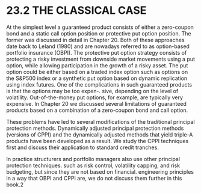 # 23.2 THE CLASSICAL CASE  

At the simplest level a guaranteed product consists of either a zero-coupon bond and a static call option position or protective put option position. The former was discussed in detail in Chapter 20. Both of these approaches date back to Leland (1980) and are nowadays referred to as option-based portfolio insurance (OBPI). The protective put option strategy consists of protecting a risky investment from downside market movements using a put option, while allowing participation in the growth of a risky asset. The put option could be either based on a traded index option such as options on the S&P500 index or a synthetic put option based on dynamic replication using index futures. One of the complications in such guaranteed products is that the options may be too expen-. sive, depending on the level of volatility. Out-of-the-money put options, for example, are typically very expensive. In Chapter 20 we discussed several limitations of guaranteed products based on a combination of a zero-coupon bond and call option.  

These problems have led to several modifications of the traditional principal protection methods. Dynamically adjusted principal protection methods (versions of CPPI) and the dynamically adjusted methods that yield triple-A products have been developed as a result. We study the CPPI techniques first and discuss their application to standard credit tranches.  

In practice structurers and portfolio managers also use other principal protection techniques. such as risk control, volatility capping, and risk budgeting, but since they are not based on financial. engineering principles in a way that OBPI and CPPI are, we do not discuss them further in this book.2  
